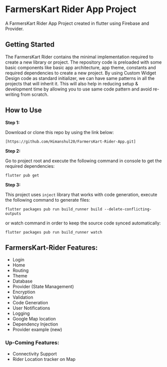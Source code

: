 # FarmersKart Rider App Project

A FarmersKart Rider App Project created in flutter using Firebase and Provider. 

## Getting Started

The FarmersKart Rider contains the minimal implementation required to create a new library or project. The repository code is preloaded with some basic components like basic app architecture, app theme, constants and required dependencies to create a new project. By using Custom Widget Design code as standard initializer, we can have same patterns in all the projects that will inherit it. This will also help in reducing setup & development time by allowing you to use same code pattern and avoid re-writing from scratch.

## How to Use 

**Step 1:**

Download or clone this repo by using the link below:

```
[https://github.com/Himanshul20/FarmersKart-Rider-App.git]
```

**Step 2:**

Go to project root and execute the following command in console to get the required dependencies: 

```
flutter pub get 
```

**Step 3:**

This project uses `inject` library that works with code generation, execute the following command to generate files:

```
flutter packages pub run build_runner build --delete-conflicting-outputs
```

or watch command in order to keep the source code synced automatically:

```
flutter packages pub run build_runner watch
```


## FarmersKart-Rider Features:

* Login
* Home
* Routing
* Theme
* Database
* Provider (State Management)
* Encryption
* Validation
* Code Generation
* User Notifications
* Logging
* Google Map location
* Dependency Injection
* Provider example (new)

### Up-Coming Features:

* Connectivity Support
* Rider Location tracker on Map
 

